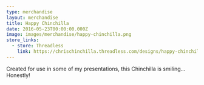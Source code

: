 ```yaml
---
type: merchandise
layout: merchandise
title: Happy Chinchilla
date: 2016-05-23T00:00:00.000Z
image: images/merchandise/happy-chinchilla.png
store_links:
  - store: Threadless
    link: https://chrischinchilla.threadless.com/designs/happy-chinchilla
---
```


Created for use in some of my presentations, this Chinchilla is smiling… Honestly!
